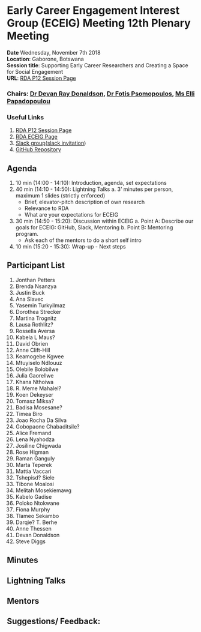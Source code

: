 # Early Career Engagement Interest Group (ECEIG) Meeting 12th Plenary Meeting

**Date** Wednesday, November 7th 2018 </br>
**Location**: Gaborone, Botswana </br>
**Session title**: Supporting Early Career Researchers and Creating a Space for Social Engagement </br>
**URL**: [RDA P12 Session Page](https://www.rd-alliance.org/ig-early-career-and-engagement-rda-12-plenary-meeting)

### Chairs: [Dr Devan Ray Donaldson](https://www.rd-alliance.org/users/devan-ray-donaldson), [Dr Fotis Psomopoulos](https://www.rd-alliance.org/users/fotis-psomopoulos), [Ms Elli Papadopoulou](https://www.rd-alliance.org/users/elli-papadopoulou)

### Useful Links
1. [RDA P12 Session Page](https://www.rd-alliance.org/ig-early-career-and-engagement-rda-12-plenary-meeting)
2. [RDA ECEIG Page](https://www.rd-alliance.org/groups/early-career-and-engagement-ig)
3. [Slack group](https://rda-eceig.slack.com/)([slack invitation](https://rda-eceig.slack.com/join/shared_invite/enQtMzAwMzA0NzQxMjE2LWMxMWJhZmMyM2VhOWE2YmE2NjMyZTUxNWI4NTNiMjY2ZjQ1YWUzNjNiMDY4ZDkzZmZmMDE2ZGNkNWYwOTlmMWU))
4. [GitHub Repository](https://github.com/fpsom/rda-eceig)

## Agenda

1. 10 min (14:00 - 14:10): Introduction, agenda, set expectations
2. 40 min (14:10 - 14:50): Lightning Talks
  a. 3’ minutes per person, maximum 1 slides (strictly enforced)
    * Brief, elevator-pitch description of own research
    * Relevance to RDA
    * What are your expectations for ECEIG
3. 30 min (14:50 - 15:20):  Discussion within ECEIG
  a. Point A: Describe our goals for ECEIG: GitHub, Slack, Mentoring
  b. Point B: Mentoring program.
    * Ask each of the mentors to do a short self intro
4. 10 min (15:20 - 15:30): Wrap-up - Next steps


## Participant List

1. Jonthan Petters
2. Brenda Nsanzya
3. Justin Buck
4. Ana Slavec
5. Yasemin Turkyilmaz
6. Dorothea Strecker
7. Martina Trognitz
8. Lausa Rothlitz?
9. Rossella Aversa
10. Kabela L Maus?
11. David Obrien
12. Anne Clift-Hill
13. Keamogebe Kgwee
14. Mtuyiselo Ndlouuz
15. Olebile Bolobilwe
16. Julia Gaorellwe
17. Khana Nthoiwa
18. R. Meme Mahalel?
19. Koen Dekeyser
20. Tomasz Miksa?
21. Badisa Mosesane?
22. Timea Biro
23. Joao Rocha Da Silva
24. Gobopaone Chabaditsile?
25. Alice Fremand
26. Lena Nyahodza
27. Josiline Chigwada
28. Rose Higman
29. Raman Ganguly
30. Marta Teperek
31. Mattia Vaccari
32. Tshepisd? Siele
33. Tibone Moalosi
34. Melitah Mosekiemawg
35. Kabelo Gadise
36. Poloko Ntokwane
37. Fiona Murphy
38. Tlameo Sekambo
39. Darqie? T. Berhe
40. Anne Thessen
41. Devan Donaldson
42. Steve Diggs


## Minutes



## Lightning Talks




## Mentors



## Suggestions/ Feedback:
